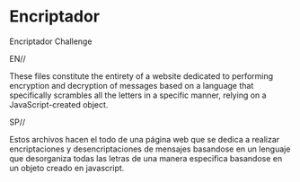 # Encriptador
Encriptador Challenge

EN//

These files constitute the entirety of a website dedicated to performing encryption and decryption of messages based on a language that specifically 
scrambles all the letters in a specific manner, relying on a JavaScript-created object.

SP//

Estos archivos hacen el todo de una página web que se dedica a realizar encriptaciones y desencriptaciones de mensajes basandose en un lenguaje que desorganiza
todas las letras de una manera especifica basandose en un objeto creado en javascript.
